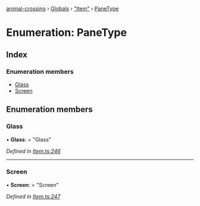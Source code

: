 [animal-crossing](../README.md) › [Globals](../globals.md) › ["Item"](../modules/_item_.md) › [PaneType](_item_.panetype.md)

# Enumeration: PaneType

## Index

### Enumeration members

* [Glass](_item_.panetype.md#glass)
* [Screen](_item_.panetype.md#screen)

## Enumeration members

###  Glass

• **Glass**: = "Glass"

*Defined in [Item.ts:246](https://github.com/Norviah/animal-crossing/blob/e2f78c4/module/types/Item.ts#L246)*

___

###  Screen

• **Screen**: = "Screen"

*Defined in [Item.ts:247](https://github.com/Norviah/animal-crossing/blob/e2f78c4/module/types/Item.ts#L247)*

